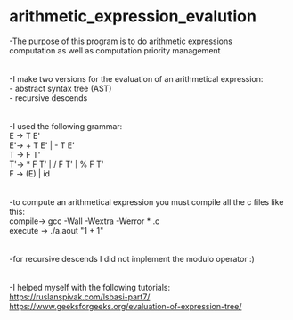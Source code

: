 # arithmetic_expression_evalution<br/>

-The purpose of this program is to do arithmetic expressions<br/>
computation as well as computation priority management<br/>
<br/><br/>
-I make two versions for the evaluation of an arithmetical expression:<br/>
	- abstract syntax tree (AST)<br/>
	- recursive descends<br/>
<br/><br/>
-I used the following grammar:<br/>
	E -> T E'<br/>
	E'-> + T E' | - T E'<br/>
	T -> F T'<br/>
	T'-> * F T' | / F T' | % F T'<br/>
	F -> (E) | id<br/>
<br/><br/>
-to compute an arithmetical expression you must compile all the c files like this:<br/>
	compile-> gcc -Wall -Wextra -Werror * .c<br/>
	execute -> ./a.aout "1 + 1"<br/>
<br/><br/>
-for recursive descends I did not implement the modulo operator :)<br/>
<br/><br/>
-I helped myself with the following tutorials:<br/>
	https://ruslanspivak.com/lsbasi-part7/<br/>
	https://www.geeksforgeeks.org/evaluation-of-expression-tree/<br/>
